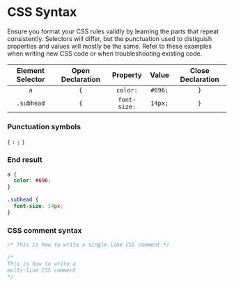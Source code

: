 # CSS Syntax
Ensure you format your CSS rules validly by learning the parts that repeat consistently. Selectors will differ, but the punctuation used to distiguish properties and values will mostly be the same. Refer to these examples when writing new CSS code or when troubleshooting existing code.

|Element Selector|Open Declaration|Property|Value|Close Declaration|
|:--:|:--:|:--:|:--:|:--:|
|`a`|`{`|`color:`|`#696;`|`}`|
|`.subhead`|`{`|`font-size:`|`14px;`|`}`|

### Punctuation symbols
`{` `:` `;` `}`

### End result
```css
a {
  color: #696;
}

.subhead {
  font-size: 14px;
}
```

### CSS comment syntax
```css
/* This is how to write a single-line CSS comment */

/*
This is how to write a
multi-line CSS comment
*/
```
